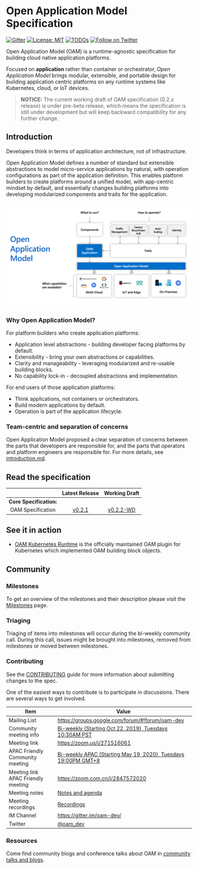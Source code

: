 # Open Application Model Specification

[![Gitter](https://badges.gitter.im/oam-dev/community.svg)](https://gitter.im/oam-devcommunity?utm_source=badge&utm_medium=badge&utm_campaign=pr-badge)
[![License: MIT](https://img.shields.io/badge/License-OWF-yellow)](https://github.com/oam-dev/spec/blob/master/LICENSE)
[![TODOs](https://badgen.net/https/api.tickgit.com/badgen/github.com/oam-dev/spec)](https://www.tickgit.com/browse?repo=github.com/oam-dev/spec)
[![Follow on Twitter](https://img.shields.io/twitter/follow/oam_dev.svg?style=social&logo=twitter)](https://twitter.com/intent/follow?screen_name=oam_dev)

Open Application Model (OAM) is a runtime-agnostic specification for building cloud native application platforms.

Focused on **application** rather than container or orchestrator, _Open Application Model_ brings modular, extensible, and portable design for building application centric platforms on any runtime systems like Kubernetes, cloud, or IoT devices.

> **NOTICE:** The current working draft of OAM specification (0.2.x release) is under pre-beta release, which means the specification is still under development but will keep backward compatibility for any further change.

## Introduction

Developers think in terms of application architecture, not of infrastructure.

Open Application Model defines a number of standard but extensible abstractions to model micro-service applications by natural, with operation configurations as part of the application definition. This enables platform builders to create platforms around a unified model, with app-centric mindset by default, and essentially changes building platforms into developing modularized components and traits for the application. 

![How it works](assets/how-it-works.png)

### Why Open Application Model?

For platform builders who create application platforms:
- Application level abstractions - building developer facing platforms by default.
- Extensibility - bring your own abstractions or capabilities.
- Clarity and manageability - leveraging modularized and re-usable building blocks.
- No capability lock-in - decoupled abstractions and implementation.

For end users of those application platforms:
- Think applications, not containers or orchestrators.
- Build modern applications by default.
- Operation is part of the application lifecycle.

### Team-centric and separation of concerns

Open Application Model proposed a clear separation of concerns between the parts that developers are responsible for, and the parts that operators and platform engineers are responsible for. For more details, see [introduction.md](./introduction.md).

## Read the specification

|                                | Latest Release |    Working Draft                  |
| :----------------------------: | :------------: |:--------------------------------: |
| **Core Specification:**        |
| OAM Specification              | [v0.2.1](https://github.com/oam-dev/spec/blob/v0.2.1/SPEC_LATEST_STABLE.md) |  [v0.2.2-WD](SPEC.md)  |

## See it in action

- [OAM Kubernetes Runtime](https://github.com/crossplane/oam-kubernetes-runtime) is the officially maintained OAM plugin for Kubernetes which implemented OAM building block objects.

## Community

### Milestones

To get an overview of the milestones and their description please visit the [Milestones](https://github.com/oam-dev/spec/milestones) page. 

### Triaging 

Triaging of items into milestones will occur during the bi-weekly community call. During this call, issues might be brought into milestones, removed from milestones or moved between milestones. 

### Contributing

See the [CONTRIBUTING](CONTRIBUTING.md) guide for more information about submitting changes to the spec.

One of the easiest ways to contribute is to participate in discussions. There are several ways to get involved.

| Item        | Value  |
|---------------------|---|
| Mailing List | https://groups.google.com/forum/#!forum/oam-dev |
| Community meeting info | [Bi-weekly (Starting Oct 22, 2019), Tuesdays 10:30AM PST](https://calendar.google.com/calendar?cid=dDk5YThyNGIwOWJyYTJxajNlbWI0a2FvdGtAZ3JvdXAuY2FsZW5kYXIuZ29vZ2xlLmNvbQ)  |
| Meeting link | https://zoom.us/j/271516061 |
| APAC Friendly Community meeting | [Bi-weekly APAC (Starting May 19, 2020), Tuesdays 19:00PM GMT+8](https://calendar.google.com/calendar?cid=OGFhaDBxbjBqZDM0c25jamM5bmQ1OXZxajBAZ3JvdXAuY2FsZW5kYXIuZ29vZ2xlLmNvbQ) |
| Meeting link APAC Friendly meeting | https://zoom.com.cn/j/2847572020 |
| Meeting notes| [Notes and agenda](https://docs.google.com/document/d/1nqdFEyULekyksFHtFvgvFAYE-0AMHKoS3RMnaKsarjs) |
| Meeting recordings| [Recordings](https://drive.google.com/drive/folders/1yr5LSB8NkEYxzBL-R9D-z-UwVYx4luLe) |
| IM Channel      | https://gitter.im/oam-dev/ |
| Twitter      | [@oam_dev](https://twitter.com/oam_dev) |

### Resources

Come find community blogs and conference talks about OAM in [community talks and blogs](./community/talks_and_blogs.md).
